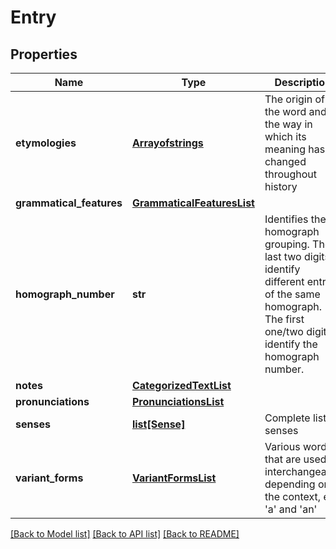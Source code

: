 # Entry

## Properties
Name | Type | Description | Notes
------------ | ------------- | ------------- | -------------
**etymologies** | [**Arrayofstrings**](Arrayofstrings.md) | The origin of the word and the way in which its meaning has changed throughout history | [optional] 
**grammatical_features** | [**GrammaticalFeaturesList**](GrammaticalFeaturesList.md) |  | [optional] 
**homograph_number** | **str** | Identifies the homograph grouping. The last two digits identify different entries of the same homograph. The first one/two digits identify the homograph number. | [optional] 
**notes** | [**CategorizedTextList**](CategorizedTextList.md) |  | [optional] 
**pronunciations** | [**PronunciationsList**](PronunciationsList.md) |  | [optional] 
**senses** | [**list[Sense]**](Sense.md) | Complete list of senses | [optional] 
**variant_forms** | [**VariantFormsList**](VariantFormsList.md) | Various words that are used interchangeably depending on the context, e.g &#39;a&#39; and &#39;an&#39; | [optional] 

[[Back to Model list]](../README.md#documentation-for-models) [[Back to API list]](../README.md#documentation-for-api-endpoints) [[Back to README]](../README.md)


